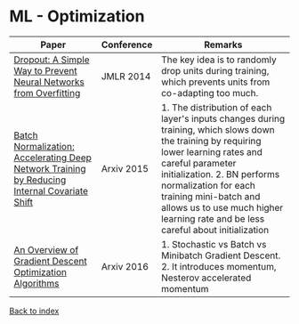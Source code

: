 # ML - Optimization
|Paper|Conference|Remarks
|--|--|--|
|[Dropout: A Simple Way to Prevent Neural Networks from Overfitting](http://jmlr.org/papers/volume15/srivastava14a.old/srivastava14a.pdf)|JMLR 2014|The key idea is to randomly drop units during training, which prevents units from co-adapting too much.|
|[Batch Normalization: Accelerating Deep Network Training by Reducing Internal Covariate Shift](https://arxiv.org/pdf/1502.03167)|Arxiv 2015| 1. The distribution of each layer's inputs changes during training, which slows down the training by requiring lower learning rates and careful parameter initialization. 2. BN performs normalization for each training mini-batch and allows us to use much higher learning rate and be less careful about initialization|
|[An Overview of Gradient Descent Optimization Algorithms](https://pdfs.semanticscholar.org/e2dc/8810671f76927d862e63faa29c401bdec5da.pdf)|Arxiv 2016| 1. Stochastic vs Batch vs Minibatch Gradient Descent. 2. It introduces momentum, Nesterov accelerated momentum|

[Back to index](../README.md)
<!--stackedit_data:
eyJoaXN0b3J5IjpbMTkyNTEwNjM0NSwyMDk1NTExNzQ4XX0=
-->